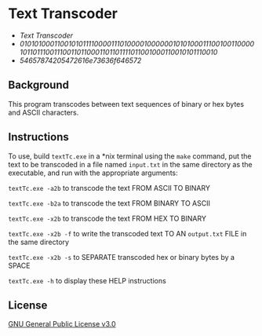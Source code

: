 # Text Transcoder
- *Text Transcoder*
- *010101000110010101111000011101000010000001010100011100100110000101101110011100110110001101101111011001000110010101110010*
- *54657874205472616e73636f646572*

## Background
This program transcodes between text sequences of binary or hex bytes and ASCII characters.

## Instructions
To use, build `textTc.exe` in a *nix terminal using the `make` command, put the text to be transcoded in a file named `input.txt` in the same directory as the executable, and run with the appropriate arguments:

`textTc.exe -a2b` to transcode the text FROM ASCII TO BINARY

`textTc.exe -b2a` to transcode the text FROM BINARY TO ASCII

`textTc.exe -x2b` to transcode the text FROM HEX TO BINARY

`textTc.exe -x2b -f` to write the transcoded text TO AN `output.txt` FILE in the same directory

`textTc.exe -x2b -s` to SEPARATE transcoded hex or binary bytes by a SPACE

`textTc.exe -h` to display these HELP instructions

## License

[GNU General Public License v3.0](https://www.gnu.org/licenses/gpl-3.0.html)
